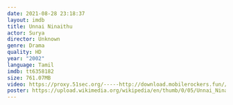 ```yaml
---
date: 2021-08-28 23:18:37
layout: imdb
title: Unnai Ninaithu
actor: Surya
director: Unknown
genre: Drama
quality: HD
year: "2002"
language: Tamil
imdb: tt6358182
size: 761.07MB
video: https://proxy.51sec.org/-----http://download.mobilerockers.fun//files/Tamil%20Movies%20Yearly%20Collections/Tamil%202002%20Collections/Unnai%20Ninaithu%20(2002)/Unnai%20Ninaithu%20(2002)%20Full%20Movies/Unnai%20Ninaithu%20(2002)%20HDRip/Unnai%20Ninaithu%20(2002)%20HDRip%20Single%20Part.mp4
poster: https://upload.wikimedia.org/wikipedia/en/thumb/0/05/Unnai_Ninaithu_poster.jpg/330px-Unnai_Ninaithu_poster.jpg
---
```

